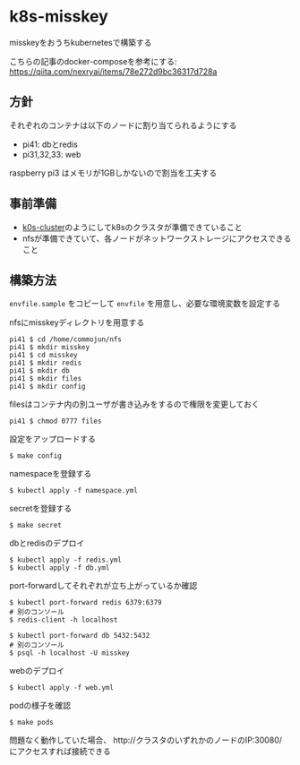 # k8s-misskey
misskeyをおうちkubernetesで構築する

こちらの記事のdocker-composeを参考にする: https://qiita.com/nexryai/items/78e272d9bc36317d728a

## 方針

それぞれのコンテナは以下のノードに割り当てられるようにする
- pi41: dbとredis
- pi31,32,33: web

raspberry pi3 はメモリが1GBしかないので割当を工夫する

## 事前準備

- [k0s-cluster](https://github.com/commojun/k0s-cluster)のようにしてk8sのクラスタが準備できていること
- nfsが準備できていて、各ノードがネットワークストレージにアクセスできること

## 構築方法

`envfile.sample` をコピーして `envfile` を用意し、必要な環境変数を設定する

nfsにmisskeyディレクトリを用意する
```
pi41 $ cd /home/commojun/nfs
pi41 $ mkdir misskey
pi41 $ cd misskey
pi41 $ mkdir redis
pi41 $ mkdir db
pi41 $ mkdir files
pi41 $ mkdir config
```

filesはコンテナ内の別ユーザが書き込みをするので権限を変更しておく
```
pi41 $ chmod 0777 files
```

設定をアップロードする
```
$ make config
```

namespaceを登録する
```
$ kubectl apply -f namespace.yml
```

secretを登録する
```
$ make secret
```

dbとredisのデプロイ
```
$ kubectl apply -f redis.yml
$ kubectl apply -f db.yml
```

port-forwardしてそれぞれが立ち上がっているか確認
```
$ kubectl port-forward redis 6379:6379
# 別のコンソール
$ redis-client -h localhost
```

```
$ kubectl port-forward db 5432:5432
# 別のコンソール
$ psql -h localhost -U misskey
```

webのデプロイ
```
$ kubectl apply -f web.yml
```

podの様子を確認
```
$ make pods
```

問題なく動作していた場合、 http://クラスタのいずれかのノードのIP:30080/ にアクセスすれば接続できる
